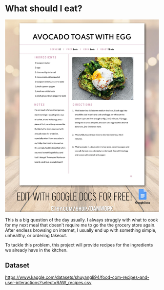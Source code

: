 # What should I eat?

![](data/recipe-book.jpg)

This is a big question of the day usually. I always struggly with what to cook for my next meal that doesn't require me to go the the grocery store again. After endless browsing on internet, I usually end up with something simple, unhealthy, or ordering takeout.

To tackle this problem, this project will provide recipes for the ingredients we already have in the kitchen.

## Dataset
https://www.kaggle.com/datasets/shuyangli94/food-com-recipes-and-user-interactions?select=RAW_recipes.csv


